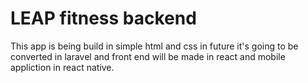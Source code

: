 # LEAP fitness backend 
This app is being build in simple html and css
in future it's going to be converted in laravel
and front end will be made in react and mobile appliction in react native.
